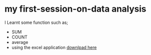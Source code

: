 # my first-session-on-data analysis
I Learnt some function such as;
- SUM
- COUNT
- average
- using the excel application [downlpad here](www.microsoft.com)

